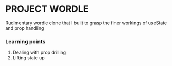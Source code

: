 # PROJECT WORDLE

Rudimentary wordle clone that I built to grasp the finer workings of useState and prop handling

### Learning points

1. Dealing with prop drilling
2. Lifting state up
